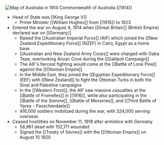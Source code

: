 
![Map of Australia in 1914](https://nzhistory.govt.nz/files/styles/fullsize/public/Australia_1000.jpg?itok=Lwq1wo4u)
Commonwealth of Australia [[1914]]

- Head of State was [[King George V]]
	- Prime Minister [[William Hughes]] from [[1915]] to 1923
- Entered the war on August 4, 1914 when [[Great Britain]] (British Empire) declared war on [[Germany]]
	- Raised the [[Australian Imperial Force]] (AIF) which joined the [[New Zealand Expeditionary Force]] (NZEF) in Cairo, Egypt as a home base
	- [[Australian and New Zealand Army Corps]] were charged with Gaba Tepe, overlooking Anzac Cove during the [[Gallipoli Campaign]] 
	- The AIF's fiercest fighting would come at the [[Battle of Lone Pine]] against the [[Ottoman Empire]]
	- In the Middle East, they joined the [[Egyptian Expeditionary Force]] (EEF) with [[New Zealand]] to fight the Ottoman Turks in both the Sinai and Palestine campaigns
	- In the [[Western Front]], the AIF saw massive casualties at the [[Battle of Fromelles]] in [[1916]], while also participating in the [[Battle of the Somme]], [[Battle of Messines]], and [[Third Battle of Ypres - Passchendaele]]
	- 416,000 soldiers mobilized during the war, with 324,000 serving overseas
- Ceased hostilities on November 11, 1918 after armistice with Germany
	- 58,961 dead with 152,171 wounded
	-  Signed the [[Treaty of Sevres]] with the [[Ottoman Empire]] on August 10 1920